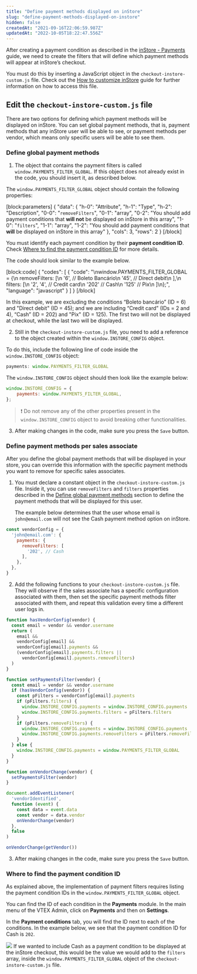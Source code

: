 ```yaml
---
title: "Define payment methods displayed on inStore"
slug: "define-payment-methods-displayed-on-instore"
hidden: false
createdAt: "2021-09-16T22:06:59.987Z"
updatedAt: "2022-10-05T18:22:47.556Z"
---
```

After creating a payment condition as described in the [inStore - Payments](https://help.vtex.com/en/tracks/instore-payments--43B4Nr7uZva5UdwWEt3PEy/2liigRors32hzqBNs2M1Oa) guide, we need to create the filters that will define which payment methods will appear at inStore’s checkout.

You must do this by inserting a JavaScript object in the `checkout-instore-custom.js` file. Check out the [How to customize inStore](https://developers.vtex.com/vtex-rest-api/docs/how-to-customize-instore) guide for further information on how to access this file.

## Edit the `checkout-instore-custom.js` file

There are two options for defining which payment methods will be displayed on inStore. You can set global payment methods, that is, payment methods that any inStore user will be able to see, or payment methods per vendor, which means only specific users will be able to see them.

### Define global payment methods

1. The object that contains the payment filters is called `window.PAYMENTS_FILTER_GLOBAL`. If this object does not already exist in the code, you should insert it, as described below.

The `window.PAYMENTS_FILTER_GLOBAL` object should contain the following properties:

[block:parameters]
{
  "data": {
    "h-0": "Attribute",
    "h-1": "Type",
    "h-2": "Description",
    "0-0": "`removeFilters`",
    "0-1": "array",
    "0-2": "You should add payment conditions that **will not** be displayed on inStore in this array",
    "1-0": "`filters`",
    "1-1": "array",
    "1-2": "You should add payment conditions that **will** be displayed on inStore in this array"
  },
  "cols": 3,
  "rows": 2
}
[/block]

You must identify each payment condition by their **payment condition ID**. Check [Where to find the payment condition ID](#where-to-find-the-payment-condition-id) for more details.

The code should look similar to the example below.

[block:code]
{
  "codes": [
    {
      "code": "\nwindow.PAYMENTS_FILTER_GLOBAL = {\n  removeFilters: [\n    '6', // Boleto Bancário\n    '45', // Direct debit\n  ],\n  filters: [\n    '2', '4', // Credit card\n    '202' // Cash\n    '125' // Pix\n  ]\n};",
      "language": "javascript"
    }
  ]
}
[/block]

In this example, we are excluding the conditions “Boleto bancário” (ID = 6) and "Direct debit" (ID = 45); and we are including “Credit card” (IDs = 2 and 4), “Cash” (ID = 202) and "Pix" (ID = 125). The first two will not be displayed at checkout, while the last two will be displayed.

2. Still in the `checkout-instore-custom.js` file, you need to add a reference to the object created within the `window.INSTORE_CONFIG` object.

To do this, include the following line of code inside the `window.INSTORE_CONFIG` object:

```javascript
payments: window.PAYMENTS_FILTER_GLOBAL
```

The `window.INSTORE_CONFIG` object should then look like the example below:

```javascript
window.INSTORE_CONFIG = {
    payments: window.PAYMENTS_FILTER_GLOBAL,
};
```

>❗ Do not remove any of the other properties present in the `window.INSTORE_CONFIG` object to avoid breaking other functionalities.

3. After making changes in the code, make sure you press the `Save` button.

### Define payment methods per sales associate

After you define the global payment methods that will be displayed in your store, you can override this information with the specific payment methods you want to remove for specific sales associates.

1. You must declare a constant object in the `checkout-instore-custom.js` file. Inside it, you can use `removeFilters` and `filters` properties described in the [Define global payment methods](#define-global-payment-methods) section to define the payment methods that will be displayed for this user.

    The example below determines that the user whose email is `john@email.com` will not see the Cash payment method option on inStore.

```javascript
const vendorConfig = {
  'john@email.com': {
    payments: {
      removeFilters: [
        '202', // Cash
      ],
    },
  },
}
```

2. Add the following functions to your `checkout-instore-custom.js` file. They will observe if the sales associate has a specific configuration associated with them, then set the specific payment methods filter associated with them, and repeat this validation every time a different user logs in.

```javascript
function hasVendorConfig(vendor) {
  const email = vendor && vendor.username
  return (
    email &&
    vendorConfig[email] &&
    vendorConfig[email].payments &&
    (vendorConfig[email].payments.filters ||
      vendorConfig[email].payments.removeFilters)
  )
}

function setPaymentsFilter(vendor) {
  const email = vendor && vendor.username
  if (hasVendorConfig(vendor)) {
    const pFilters = vendorConfig[email].payments
    if (pFilters.filters) {
      window.INSTORE_CONFIG.payments = window.INSTORE_CONFIG.payments || {}
      window.INSTORE_CONFIG.payments.filters = pFilters.filters
    }
    if (pFilters.removeFilters) {
      window.INSTORE_CONFIG.payments = window.INSTORE_CONFIG.payments || {}
      window.INSTORE_CONFIG.payments.removeFilters = pFilters.removeFilters
    }
  } else {
    window.INSTORE_CONFIG.payments = window.PAYMENTS_FILTER_GLOBAL
  }
}

function onVendorChange(vendor) {
  setPaymentsFilter(vendor)
}

document.addEventListener(
  'vendorIdentified',
  function (event) {
    const data = event.data
    const vendor = data.vendor
    onVendorChange(vendor)
  },
  false
)

onVendorChange(getVendor())
```

3. After making changes in the code, make sure you press the `Save` button.

### Where to find the payment condition ID

As explained above, the implementation of payment filters requires listing the payment condition IDs in the `window.PAYMENTS_FILTER_GLOBAL` object.

You can find the ID of each condition in the **Payments** module. In the main menu of the VTEX Admin, click on **Payments** and then on **Settings**.

In the **Payment conditions** tab, you will find the ID next to each of the conditions. In the example below, we see that the payment condition ID for Cash is `202`.

![](https://cdn.jsdelivr.net/gh/vtexdocs/dev-portal-content@main/images/define-payment-methods-displayed-on-instore-0.png)
If we wanted to include Cash as a payment condition to be displayed at the inStore checkout, this would be the value we would add to the `filters` array, inside the `window.PAYMENTS_FILTER_GLOBAL` object of the `checkout-instore-custom.js` file.
